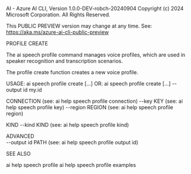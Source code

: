 AI - Azure AI CLI, Version 1.0.0-DEV-robch-20240904
Copyright (c) 2024 Microsoft Corporation. All Rights Reserved.

This PUBLIC PREVIEW version may change at any time.
See: https://aka.ms/azure-ai-cli-public-preview

PROFILE CREATE

  The ai speech profile command manages voice profiles, which are used in speaker recognition and transcription scenarios.

  The profile create function creates a new voice profile.

USAGE: ai speech profile create [...]
   OR: ai speech profile create [...] --output id my.id

CONNECTION                      (see: ai help speech profile connection)
  --key KEY                     (see: ai help speech profile key)
  --region REGION               (see: ai help speech profile region)

KIND
  --kind KIND                   (see: ai help speech profile kind)

ADVANCED                        
  --output id PATH              (see: ai help speech profile output id)

SEE ALSO

  ai help speech profile
  ai help speech profile examples

